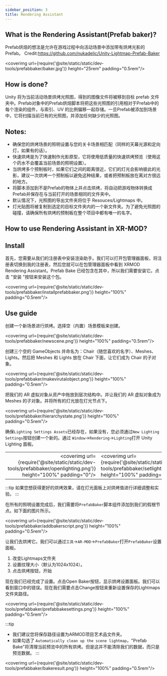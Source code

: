 ```yaml
---
sidebar_position: 3
title: Rendering Assistant
---
```


## What is the Rendering Assistant(Prefab baker)?

Prefab烘焙的想法是允许在游戏过程中向活动场景中添加带有烘烤光影的Prefab。
Credit:https://github.com/nukadelic/Unity-Lightmap-Prefab-Baker

<coverimg url={require('@site/static/static/dev-tools/prefabbaker/baker.jpg')} height="25rem" padding="0.5rem"/>

## How is done?

Unity 将为当前活动场景烘烤光照图，得到的图像文件将被移到目标 prefab 文件夹中。Prefab对象中的Prefab烘焙脚本将把这些光照图的引用相对于Prefab中的每个渲染的组件，与索引、UV 的比例偏移一起存储。一旦Prefab被添加到场景中，它将扫描当前已有的光照图，并添加任何缺少的光照图。

## Notes:

- 确保您的烘烤场景的照明设置与您的关卡场景相匹配（同样的天幕光源和定向灯，如果有的话）。
- 快速烘烤是为了快速制作光影原型，它将使用低质量的快速烘烤预览（使用这个药水不会覆盖当前场景的照明设置）。
- 当烘烤多个预制板时，如果它们之间的距离很近，它们的灯光会影响彼此的光影，建议一次烘烤一个预制板以避免这种结果，或者把预制板放在离对方很远的地方。
- 将脚本添加到不是Prefab的物体上并点击烘烤，将自动把游戏物体转换成Prefab并保存在与当前打开的场景相同的文件夹中。
- 默认情况下，光照图的导出文件夹将位于 Resouces/Lightmaps 中。
- 灯光贴图将被复制到选定的目标文件夹内的一个新文件夹。为了避免光照图的碰撞，请确保所有烘烤的预制板在整个项目中都有唯一的名字。

## How to use Rendering Assistant in XR-MOD?

## Install

首先，您需要从我们的注册表中安装渲染助手。我们可以打开包管理器面板，将注册表切换到我的注册表，然后您就可以在包管理器面板中看到 XRMOD Rendering Assistant。Prefab Bake 已经包含在其中，所以我们需要安装它。点击 "安装 "按钮来安装这个包。

<coverimg url={require('@site/static/static/dev-tools/prefabbaker/installprefabbaker.png')} height="100%" padding="0.5rem"/>

## Use guide

创建一个新场景进行烘烤。选择空（内置）场景模板来创建。

<coverimg url={require('@site/static/static/dev-tools/prefabbaker/newscene.png')} height="100%" padding="0.5rem"/>

创建三个空的 GameObjects 并命名为：Chair（随您喜欢的名字）、Meshes、Lights。然后把 Meshes 和 Lights 放在 Chair 下面，让它们成为 Chair 的子对象。

<coverimg url={require('@site/static/static/dev-tools/prefabbaker/makevirutalobject.png')} height="100%" padding="0.5rem"/>

把我们的 AR 虚拟对象从资产中拖放到层次结构中。并让我们的 AR 虚拟对象成为 Meshes 的子对象。并将所有的灯光放在灯光节点下。

<coverimg url={require('@site/static/static/dev-tools/prefabbaker/hierarchystate.png')} height="100%" padding="0.5rem"/>

确保`Lighting Settings Assets`已经存在，如果没有，您必须通过`New Lighting Settings`按钮创建一个新的。通过 `Window`->`Rendering`->`Lighting`打开 Unity Lighting 面板。

|                                                                                           |                                                                                          |
| ----------------------------------------------------------------------------------------: | :--------------------------------------------------------------------------------------- |
| <coverimg url={require('@site/static/static/dev-tools/prefabbaker/openlighting.png')} height="100%" padding="0"/> | <coverimg url={require('@site/static/static/dev-tools/prefabbaker/setlighting.png')} height="100%" padding="0"/> |

:::tip
如果您想获得更好的烘烤效果，请在灯光面板上对烘烤值进行详细调整和实验。
:::

在所有的照明设置完成后，我们需要将`PrefabBaker`脚本组件添加到我们的假根节点。如下面的图片所示。

<coverimg url={require('@site/static/static/dev-tools/prefabbaker/addbakerscript.png')} height="100%" padding="0.5rem"/>

让我们去烘烤它。我们可以通过`工具`->`AR-MOD`->`PrefabBaker`打开`PrefabBaker`设置面板。

1. 改变Lightmaps文件夹
2. 设置纹理大小（默认为1024x1024）。
3. 点击烘烤按钮，开始

现在我们已经完成了设置。点击Open Baker按钮，显示烘烤设置面板。我们可以看到窗口中的错误。现在我们需要点击Change按钮来重新设置保存的Lightmaps文件夹路径。

<coverimg url={require('@site/static/static/dev-tools/prefabbaker/prefabbakesettings.png')} height="100%" padding="0.5rem"/>

:::tip

- 我们建议您将保存路径设置为ARMOD项目艺术品文件夹。
- 如果勾选了 `Automatically clean up the scene lightmap`，"Prefab Bake"将清理当前预览中的所有烘烤。但是这并不能清除我们的数据，而只是预览数据。
:::

<coverimg url={require('@site/static/static/dev-tools/prefabbaker/bakeresult.png')} height="100%" padding="0.5rem"/>
